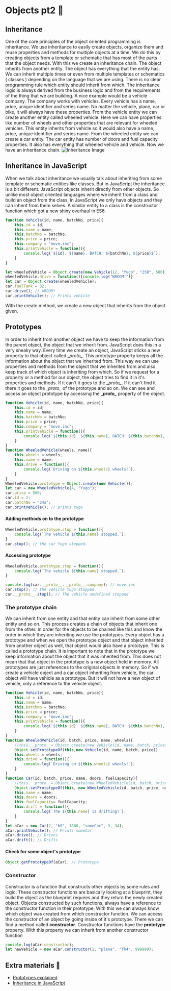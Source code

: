 # Objects pt2 &#x1F34E;
## Inheritance
One of the core principles of the object oriented programming is inheritance. 
 We use inheritance to easily create objects, organize them and reuse properties and methods for multiple objects at a time.
 We do this by creating objects from a template or schematic that has most of the parts that the object needs. 
 With this we create an inheritance chain. The object inherits from another entity. 
 The object has everything that the entity has.
 We can inherit multiple times or even from multiple templates or schematics ( classes ) depending on the language that we are using.
 There is no clear programming rule which entity should inherit from which. 
 The inheritance logic is always derived from the business logic and from the requirements of the thing that we are building. 
 A nice example would be a vehicle company. The company works with vehicles. 
 Every vehicle has a name, price, unique identifier and series name. No matter the vehicle, plane, car or bike, it will always have these properties. 
 From the vehicle entity we can create another entity called wheeled vehicle.
 Here we can have properties like number of wheels and other properties that are relevant for wheeled vehicles. 
 This entity inherits from vehicle so it would also have a name, price, unique identifier and series name. 
 From the wheeled entity we can create a car entity. The car entity has number of doors and fuel capacity properties. 
 It also has everything that wheeled vehicle and vehicle. Now we have an inheritance chain. 
![Inheritance Image](https://raw.githubusercontent.com/sedc-codecademy/skwd9-04-ajs/main/Samples/inheritance.jpg?raw=true)
## Inheritance in JavaScript
When we talk about inheritance we usually talk about inheriting from some template or schematic entities like classes. 
But in JavaScript the inheritance is a bit different. JavaScript objects inherit directly from other objects.
 So unlike most object oriented languages where we inherit from a class and build an object from the class, 
 in JavaScript we only have objects and they can inherit from them selves. 
 A similar entity to a class is the constructor function which got a new shiny overhaul in ES6. 
```javascript
function Vehicle(id, name, batchNo, price){
	this.id = id;
	this.name = name;
	this.batchNo = batchNo;
	this.price = price;
	this.company = "move.inc";
	this.printVehicle = function(){
		console.log(`${id}. ${name}, BATCH: ${batchNo}, ${price}$`);
	}
}

let wheeledVehicle = Object.create(new Vehicle(12, "Yugo", "25B", 500));
wheeledVehicle.drive = function(){console.log("WROOM!")}
let car = Object.create(wheeledVehicle);
car.fuelTank = 32;
car.drive(); // WROOM!
car.printVehicle(); // Prints vehicle
```
With the create method, we create a new object that inherits from the object given. 

## Prototypes 
In order to inherit from another object we have to keep the information from the parent object, the object that we inherit from. JavaScript does this in a very sneaky way. Every time we create an object, JavaScript sticks a new property to that object called \__proto\__. This prototype property keeps all the information about the object that we inherited from. This way we can use properties and methods from the object that we inherited from and also keep track of which object is inheriting from which. So if we request for a property or a method for our object, the object tries to find it in it's properties and methods. If it can't it goes to the \__proto\__. If it can't find it there it goes to the \__proto\__ of the prototype and so on. We can see and access an object prototype by accessing the **\__proto\__** property of the object. 
```javascript
function Vehicle(id, name, batchNo, price){
	this.id = id;
	this.name = name;
	this.batchNo = batchNo;
	this.price = price;
	this.company = "move.inc";
	this.printVehicle = function(){
		console.log(`${this.id}. ${this.name}, BATCH: ${this.batchNo}, ${this.price}$`);
	}
}
function WheeledVehicle(wheels, name){
	this.wheels = wheels;
	this.name = name;
	this.drive = function(){
		console.log(`Driving on ${this.wheels} wheels!`);
	}
}
WheeledVehicle.prototype = Object.create(new Vehicle());
let car = new WheeledVehicle(4, "Yugo");
car.price = 500;
car.id = 2;
car.batchNo = "24a";
car.printVehicle(); // prints Yugo
```
#### Adding methods on to the prototype
```javascript
WheeledVehicle.prototype.stop = function(){
	console.log(`The vehicle ${this.name} stopped.`);
}
car.stop(); // the car Yugo stopped.
```

#### Accessing prototype
```javascript
WheeledVehicle.prototype.stop = function(){
	console.log(`The vehicle ${this.name} stopped.`);
}

console.log(car.__proto__.__proto__.company); // move.inc
car.stop(); // the vehicle Yugo stopped.
car.__proto__.stop(); // The vehicle undefined stopped
```

### The prototype chain
We can inherit from one entity and that entity can inherit from some other entity and so on. This process creates a chain of objects that inherit one from the other. In order for the objects to be chained like this and know the order in which they are inheriting we use the prototypes. Every object has a prototype and when we open the prototype object and that object inherited from another object as well, that object would also have a prototype. This is called a prototype chain. It is important to note that in the prototype we keep information about the object that it was inherited from. This does not mean that that object in the prototype is a new object held in memory. All prototypes are just references to the original objects in memory. So if we create a vehicle object and a car object inheriting from vehicle, the car object will have vehicle as a prototype. But it will not have a new object of vehicle, only a reference to the vehicle object.
```javascript
function Vehicle(id, name, batchNo, price){
	this.id = id;
	this.name = name;
	this.batchNo = batchNo;
	this.price = price;
	this.company = "move.inc";
	this.printVehicle = function(){
		console.log(`${this.id}. ${this.name}, BATCH: ${this.batchNo}, ${this.price}$`);
	}
}
function WheeledVehicle(id, batch, price, name, wheels){
	//this.__proto__= Object.create(new Vehicle(id, name, batch, price));
	Object.setPrototypeOf(this,new Vehicle(id, name, batch, price))
	this.wheels = wheels;
	this.drive = function(){
		console.log(`Driving on ${this.wheels} wheels!`);
	}
}
function Car(id, batch, price, name, doors, fuelCapacity){
	//this.__proto__= Object.create(new WheeledVehicle(id, batch, price, name, 4));
	Object.setPrototypeOf(this, new WheeledVehicle(id, batch, price, name, 4))
	this.name = name;
	this.doors = doors;
	this.fuelCapacity= fuelCapacity;
	this.drift = function(){
		console.log(`The ${this.name} is drifting!`);
	}
}
let aCar = new Car(2, "b8", 1800, "someCar", 3, 34);
aCar.printVehicle(); // Prints someCar
aCar.drive(); // Drives
aCar.drift(); // Drifts
```

#### Check for some object's prototype
```javascript
Object.getPrototypeOf(aCar); // Prototype
```

### Constructor
Constructor is a function that constructs other objects by some rules and logic. These constructor functions are basically looking at a blueprint, they build the object as the blueprint requires and they return the newly created object. Objects constructed by such functions, always have a reference to the constructor function in their prototype. With this we can always know which object was created from which constructor function. We can access the constructor of an object by going inside of it's prototype. There we can find a method called **constructor**. Constructor functions have the **prototype** property. With this property we can inherit from another constructor function
```javascript
console.log(aCar.constructor);
let newVehicle = new aCar.constructor(1, "plane", "fh4", 999999);
```

## Extra materials &#x1F4D9;
* [Prototypes explained](https://www.digitalocean.com/community/tutorials/understanding-prototypes-and-inheritance-in-javascript)
* [Inheritance in JavaScript](https://hackernoon.com/understanding-javascript-prototype-and-inheritance-d55a9a23bde2)
